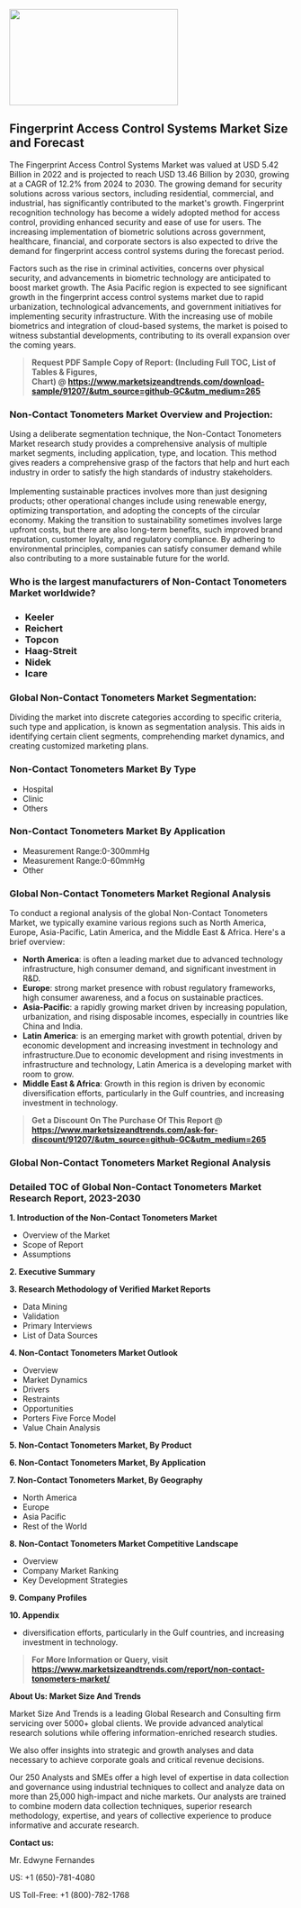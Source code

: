 <p><img class="alignnone size-medium wp-image-20088" src="https://ffe5etoiles.com/wp-content/uploads/2024/12/MST1-300x171.png" alt="" width="300" height="171" /></p><h2>Fingerprint Access Control Systems Market Size and Forecast</h2><p>The Fingerprint Access Control Systems Market was valued at USD 5.42 Billion in 2022 and is projected to reach USD 13.46 Billion by 2030, growing at a CAGR of 12.2% from 2024 to 2030. The growing demand for security solutions across various sectors, including residential, commercial, and industrial, has significantly contributed to the market's growth. Fingerprint recognition technology has become a widely adopted method for access control, providing enhanced security and ease of use for users. The increasing implementation of biometric solutions across government, healthcare, financial, and corporate sectors is also expected to drive the demand for fingerprint access control systems during the forecast period.</p><p>Factors such as the rise in criminal activities, concerns over physical security, and advancements in biometric technology are anticipated to boost market growth. The Asia Pacific region is expected to see significant growth in the fingerprint access control systems market due to rapid urbanization, technological advancements, and government initiatives for implementing security infrastructure. With the increasing use of mobile biometrics and integration of cloud-based systems, the market is poised to witness substantial developments, contributing to its overall expansion over the coming years.</p></p><blockquote id="" class=""><strong>Request PDF Sample Copy of Report: (Including Full TOC, List of Tables &amp; Figures, Chart)&nbsp;@&nbsp;<strong><a href="https://www.marketsizeandtrends.com/download-sample/91207/&utm_source=github-GC&utm_medium=265" target="_blank">https://www.marketsizeandtrends.com/download-sample/91207/&utm_source=github-GC&utm_medium=265</a></strong></strong></blockquote><h3 id="" class="">Non-Contact Tonometers Market&nbsp;Overview and Projection:</h3><p id="" class="">Using a deliberate segmentation technique, the Non-Contact Tonometers Market research study provides a comprehensive analysis of multiple market segments, including application, type, and location. This method gives readers a comprehensive grasp of the factors that help and hurt each industry in order to satisfy the high standards of industry stakeholders. <br /> <br />Implementing sustainable practices involves more than just designing products; other operational changes include using renewable energy, optimizing transportation, and adopting the concepts of the circular economy. Making the transition to sustainability sometimes involves large upfront costs, but there are also long-term benefits, such improved brand reputation, customer loyalty, and regulatory compliance. By adhering to environmental principles, companies can satisfy consumer demand while also contributing to a more sustainable future for the world.</p><h3 id="" class="">Who is the largest manufacturers of&nbsp;Non-Contact Tonometers Market worldwide?</h3><h3 class=""><p><ul><li>Keeler </li><li> Reichert </li><li> Topcon </li><li> Haag-Streit </li><li> Nidek </li><li> Icare</li></ul></p></h3><h3 id="" class="">Global&nbsp;Non-Contact Tonometers Market Segmentation:</h3><p id="" class="">Dividing the market into discrete categories according to specific criteria, such type and application, is known as segmentation analysis. This aids in identifying certain client segments, comprehending market dynamics, and creating customized marketing plans.</p><h3 id="" class="">Non-Contact Tonometers Market&nbsp;By Type</h3><p><p><ul><li>Hospital</li><li> Clinic</li><li> Others</p></li></ul></p></p><h3 id="" class="">Non-Contact Tonometers Market&nbsp;By Application</h3><p class=""><p><ul><li>Measurement Range:0-300mmHg</li><li> Measurement Range:0-60mmHg</li><li> Other</li></ul></p></p><h3 id="" class="">Global Non-Contact Tonometers Market Regional Analysis</h3><p id="" class="">To conduct a regional analysis of the global Non-Contact Tonometers Market, we typically examine various regions such as North America, Europe, Asia-Pacific, Latin America, and the Middle East &amp; Africa. Here's a brief overview:</p><ul><li><strong>North America</strong>: is often a leading market due to advanced technology infrastructure, high consumer demand, and significant investment in R&amp;D.</li><li><strong>Europe</strong>: strong market presence with robust regulatory frameworks, high consumer awareness, and a focus on sustainable practices.</li><li><strong>Asia-Pacific</strong>: a rapidly growing market driven by increasing population, urbanization, and rising disposable incomes, especially in countries like China and India.</li><li><strong>Latin America</strong>: is an emerging market with growth potential, driven by economic development and increasing investment in technology and infrastructure.Due to economic development and rising investments in infrastructure and technology, Latin America is a developing market with room to grow.</li><li><strong>Middle East &amp; Africa</strong>: Growth in this region is driven by economic diversification efforts, particularly in the Gulf countries, and increasing investment in technology.</li></ul><blockquote id="" class=""><strong>Get a Discount On The Purchase Of This Report @ <strong><a href="https://www.marketsizeandtrends.com/ask-for-discount/91207/&utm_source=github-GC&utm_medium=265" target="_blank">https://www.marketsizeandtrends.com/ask-for-discount/91207/&utm_source=github-GC&utm_medium=265</a></strong></strong></blockquote><h3 id="" class="">Global Non-Contact Tonometers Market Regional Analysis</h3><h3 id="" class="">Detailed TOC of Global Non-Contact Tonometers Market Research Report, 2023-2030</h3><p id="" class=""><strong>1. Introduction of the Non-Contact Tonometers Market</strong></p><ul><li>Overview of the Market</li><li>Scope of Report</li><li>Assumptions</li></ul><p id="" class=""><strong>2. Executive Summary</strong></p><p id="" class=""><strong>3. Research Methodology of Verified Market Reports</strong></p><ul><li>Data Mining</li><li>Validation</li><li>Primary Interviews</li><li>List of Data Sources</li></ul><p id="" class=""><strong>4. Non-Contact Tonometers Market Outlook</strong></p><ul><li>Overview</li><li>Market Dynamics</li><li>Drivers</li><li>Restraints</li><li>Opportunities</li><li>Porters Five Force Model</li><li>Value Chain Analysis</li></ul><p id="" class=""><strong>5. Non-Contact Tonometers Market, By Product</strong></p><p id="" class=""><strong>6. Non-Contact Tonometers Market, By Application</strong></p><p id="" class=""><strong>7. Non-Contact Tonometers Market, By Geography</strong></p><ul><li>North America</li><li>Europe</li><li>Asia Pacific</li><li>Rest of the World</li></ul><p id="" class=""><strong>8. Non-Contact Tonometers Market Competitive Landscape</strong></p><ul><li>Overview</li><li>Company Market Ranking</li><li>Key Development Strategies</li></ul><p id="" class=""><strong>9. Company Profiles</strong></p><p id="" class=""><strong>10. Appendix</strong></p><ul><li>diversification efforts, particularly in the Gulf countries, and increasing investment in technology.</li></ul><blockquote id="" class=""><strong>For More Information or Query, visit <strong><strong><a href="https://www.marketsizeandtrends.com/report/non-contact-tonometers-market/" target="_blank">https://www.marketsizeandtrends.com/report/non-contact-tonometers-market/</a></strong></strong></strong></blockquote><p id="" class=""><strong>About Us: Market Size And Trends</strong></p><p id="" class="">Market Size And Trends is a leading Global Research and Consulting firm servicing over 5000+ global clients. We provide advanced analytical research solutions while offering information-enriched research studies.</p><p id="" class="">We also offer insights into strategic and growth analyses and data necessary to achieve corporate goals and critical revenue decisions.</p><p id="" class="">Our 250 Analysts and SMEs offer a high level of expertise in data collection and governance using industrial techniques to collect and analyze data on more than 25,000 high-impact and niche markets. Our analysts are trained to combine modern data collection techniques, superior research methodology, expertise, and years of collective experience to produce informative and accurate research.</p><p id="" class=""><strong>Contact us:</strong></p><p id="" class="">Mr. Edwyne Fernandes</p><p id="" class="">US: +1 (650)-781-4080</p><p id="" class="">US Toll-Free: +1 (800)-782-1768</p>
